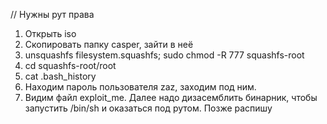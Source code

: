 // Нужны рут права
1) Открыть iso
2) Скопировать папку casper, зайти в неё
3) unsquashfs filesystem.squashfs; sudo chmod -R 777 squashfs-root
4) cd squashfs-root/root
5) cat .bash_history
6) Находим пароль пользователя zaz, заходим под ним.
7) Видим файл exploit_me.
Далее надо дизасемблить бинарник, чтобы запустить /bin/sh и оказаться под рутом. Позже распишу